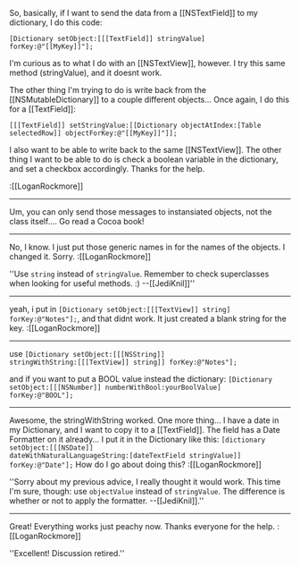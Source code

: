 So, basically, if I want to send the data from a [[NSTextField]] to my dictionary, I do this code:

<code>[Dictionary setObject:[[[TextField]] stringValue] forKey:@"[[MyKey]]"];</code>

I'm curious as to what I do with an [[NSTextView]], however.  I try this same method (stringValue), and it doesnt work.


The other thing I'm trying to do is write back from the [[NSMutableDictionary]] to a couple different objects... Once again, I do this for a [[TextField]]:

<code>[[[TextField]] setStringValue:[[Dictionary objectAtIndex:[Table selectedRow]] objectForKey:@"[[MyKey]]"]];</code>

I also want to be able to write back to the same [[NSTextView]].  The other thing I want to be able to do is check a boolean variable in the dictionary, and set a checkbox accordingly.  Thanks for the help.

:[[LoganRockmore]]

----

Um, you can only send those messages to instansiated objects, not the class itself.... Go read a Cocoa book!

----

No, I know.  I just put those generic names in for the names of the objects.  I changed it.  Sorry.  :[[LoganRockmore]]

''Use <code>string</code> instead of <code>stringValue</code>. Remember to check superclasses when looking for useful methods. :) --[[JediKnil]]''

----

yeah, i put in <code>[Dictionary setObject:[[[TextView]] string] forKey:@"Notes"];</code>, and that didnt work.  It just created a blank string for the key.  :[[LoganRockmore]]

----

use <code>[Dictionary setObject:[[[NSString]] stringWithString:[[[TextView]] string]] forKey:@"Notes"];</code>

and if you want to put a BOOL value instead the dictionary: <code>[Dictionary setObject:[[[NSNumber]] numberWithBool:yourBoolValue] forKey:@"BOOL"];</code>

----

Awesome, the stringWithString worked.  One more thing...  I have a date in my Dictionary, and I want to copy it to a [[TextField]].  The field has a Date Formatter on it already... I put it in the Dictionary like this:  <code>[dictionary setObject:[[[NSDate]] dateWithNaturalLanguageString:[dateTextField stringValue]] forKey:@"Date"];</code>   How do I go about doing this?  :[[LoganRockmore]]

''Sorry about my previous advice, I really thought it would work. This time I'm sure, though: use <code>objectValue</code> instead of <code>stringValue</code>. The difference is whether or not to apply the formatter. --[[JediKnil]].''

----

Great!  Everything works just peachy now.  Thanks everyone for the help.  :[[LoganRockmore]]

''Excellent! Discussion retired.''